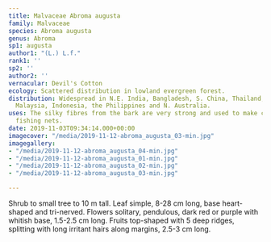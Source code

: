 ```yaml
---
title: Malvaceae Abroma augusta
family: Malvaceae
species: Abroma augusta
genus: Abroma
sp1: augusta
author1: "(L.) L.f."
rank1: ''
sp2: ''
author2: ''
vernacular: Devil's Cotton
ecology: Scattered distribution in lowland evergreen forest.
distribution: Widespread in N.E. India, Bangladesh, S. China, Thailand, Indochina,
  Malaysia, Indonesia, the Philippines and N. Australia.
uses: The silky fibres from the bark are very strong and used to make cordage and
  fishing nets.
date: 2019-11-03T09:34:14.000+00:00
imagecover: "/media/2019-11-12-abroma_augusta_03-min.jpg"
imagegallery:
- "/media/2019-11-12-abroma_augusta_04-min.jpg"
- "/media/2019-11-12-abroma_augusta_01-min.jpg"
- "/media/2019-11-12-abroma_augusta_02-min.jpg"
- "/media/2019-11-12-abroma_augusta_03-min.jpg"

---
```

Shrub to small tree to 10 m tall. Leaf simple, 8-28 cm long, base heart-shaped and tri-nerved. Flowers solitary, pendulous, dark red or purple with whitish base, 1.5-2.5 cm long. Fruits top-shaped with 5 deep ridges, splitting with long irritant hairs along margins, 2.5-3 cm long.